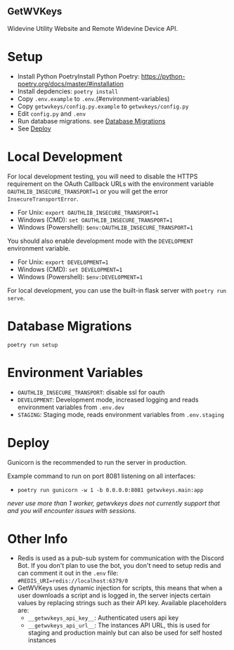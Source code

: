 ## GetWVKeys

Widevine Utility Website and Remote Widevine Device API.

# Setup

- Install Python PoetryInstall Python Poetry: https://python-poetry.org/docs/master/#installation
- Install depdencies: `poetry install`
- Copy `.env.example` to `.env`.(#environment-variables)
- Copy `getwvkeys/config.py.example` to `getwvkeys/config.py`
- Edit `config.py` and `.env`
- Run database migrations. see [Database Migrations](#database-migrations)
- See [Deploy](#deploy)

# Local Development

For local development testing, you will need to disable the HTTPS requirement on the OAuth Callback URLs
with the environment variable `OAUTHLIB_INSECURE_TRANSPORT=1` or you will get the error `InsecureTransportError`.

- For Unix: `export OAUTHLIB_INSECURE_TRANSPORT=1`
- Windows (CMD): `set OAUTHLIB_INSECURE_TRANSPORT=1`
- Windows (Powershell): `$env:OAUTHLIB_INSECURE_TRANSPORT=1`

You should also enable development mode with the `DEVELOPMENT` environment variable.

- For Unix: `export DEVELOPMENT=1`
- Windows (CMD): `set DEVELOPMENT=1`
- Windows (Powershell): `$env:DEVELOPMENT=1`

For local development, you can use the built-in flask server with `poetry run serve`.

# Database Migrations

`poetry run setup`

# Environment Variables

- `OAUTHLIB_INSECURE_TRANSPORT`: disable ssl for oauth
- `DEVELOPMENT`: Development mode, increased logging and reads environment variables from `.env.dev`
- `STAGING`: Staging mode, reads environment variables from `.env.staging`

# Deploy

Gunicorn is the recommended to run the server in production.

Example command to run on port 8081 listening on all interfaces:

- `poetry run gunicorn -w 1 -b 0.0.0.0:8081 getwvkeys.main:app`

_never use more than 1 worker, getwvkeys does not currently support that and you will encounter issues with sessions._

# Other Info

- Redis is used as a pub-sub system for communication with the Discord Bot. If you don't plan to use the bot, you don't need to setup redis and can comment it out in the `.env` file: `#REDIS_URI=redis://localhost:6379/0`
- GetWVKeys uses dynamic injection for scripts, this means that when a user downloads a script and is logged in, the server injects certain values by replacing strings such as their API key. Available placeholders are:
  - `__getwvkeys_api_key__`: Authenticated users api key
  - `__getwvkeys_api_url__`: The instances API URL, this is used for staging and production mainly but can also be used for self hosted instances
